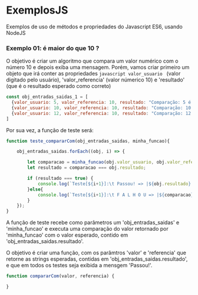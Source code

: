 # ExemplosJS
Exemplos de uso de métodos e propriedades do Javascript ES6, usando NodeJS

### Exemplo 01: é maior do que 10 ?
O objetivo é criar um algoritmo que compara um valor numérico com o número 10 e depois exiba uma mensagem. Porém, vamos criar primeiro um objeto que irá conter as propriedades ```javascript valor_usuario ``` (valor digitado pelo usuário), 'valor_referencia' (valor númerico 10) e 'resultado' (que é o resultado esperado como correto)
```javascript
const obj_entradas_saidas_1 = [
  {valor_usuario: 5, valor_referencia: 10, resultado: "Comparação: 5 é menor do que 10."},
  {valor_usuario: 10, valor_referencia: 10, resultado: "Comparação: 10 é igual a 10."},
  {valor_usuario: 12, valor_referencia: 10, resultado: "Comparação: 12 é maior do que 10."},
]
```
Por sua vez, a função de teste será:
```javascript
function teste_compararCom(obj_entradas_saidas, minha_funcao){

    obj_entradas_saidas.forEach((obj, i) => {

        let comparacao = minha_funcao(obj.valor_usuario, obj.valor_referencia)
        let resultado = comparacao === obj.resultado;

        if (resultado === true) {
            console.log(`Teste[${i+1}]:\t Passou! => |${obj.resultado}| `);
        }else{
            console.log(`Teste[${i+1}]:\t F A L H O U => |${comparacao}|`);
        }
    });
}
```
A função de teste recebe como parâmetros um 'obj_entradas_saidas' e 'minha_funcao' e executa uma comparação do valor retornado por 'minha_funcao' com o valor esperado, contido em 'obj_entradas_saidas.resultado'. 

O objetivo é criar uma função, com os parâmtros 'valor' e 'referencia' que retorne as strings esperadas, contidas em 'obj_entradas_saidas.resultado', e que em todos os testes seja exibida a mensgem 'Passou!'.
```javascript
function compararCom(valor, referencia) {

}
```
